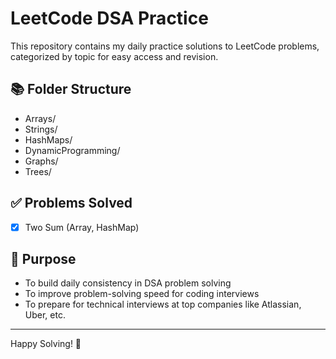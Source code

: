 # LeetCode DSA Practice

This repository contains my daily practice solutions to LeetCode problems, categorized by topic for easy access and revision.

## 📚 Folder Structure

- Arrays/
- Strings/
- HashMaps/
- DynamicProgramming/
- Graphs/
- Trees/

## ✅ Problems Solved

- [x] Two Sum (Array, HashMap)

## 🎯 Purpose

- To build daily consistency in DSA problem solving
- To improve problem-solving speed for coding interviews
- To prepare for technical interviews at top companies like Atlassian, Uber, etc.

---
Happy Solving! 🚀

